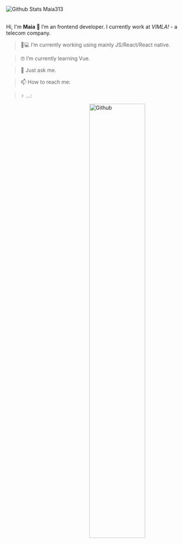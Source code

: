  ![Github Stats Maia313](https://github-readme-stats.vercel.app/api?username=Maia313&show_icons=true&title_color=FEE9DF&icon_color=067E7B&text_color=FEE9DF&bg_color=fb8546)  
</br>


Hi, I'm __Maia__ 👋
I’m an frontend developer. I currently work at _VIMLA!_ - a telecom company.


> 📱💻 I’m currently working using mainly JS/React/React native.

> 🤓 I’m currently learning Vue.

> 💬 Just ask me.

> 📫 How to reach me: 

> ♀️ ...: 
<img width="55%" align="right" alt="Github" src="https://raw.githubusercontent.com/onimur/.github/master/.resources/git-header.svg" />
